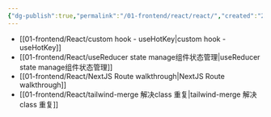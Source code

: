 ```yaml
---
{"dg-publish":true,"permalink":"/01-frontend/react/react/","created":"2024-05-27T15:40:15.154+08:00","updated":"2024-05-27T15:04:11.000+08:00"}
---
```




+ [[01-frontend/React/custom hook - useHotKey\|custom hook - useHotKey]]
+ [[01-frontend/React/useReducer state manage组件状态管理\|useReducer state manage组件状态管理]]
+ [[01-frontend/React/NextJS Route walkthrough\|NextJS Route walkthrough]]
+ [[01-frontend/React/tailwind-merge 解决class 重复\|tailwind-merge 解决class 重复]]
